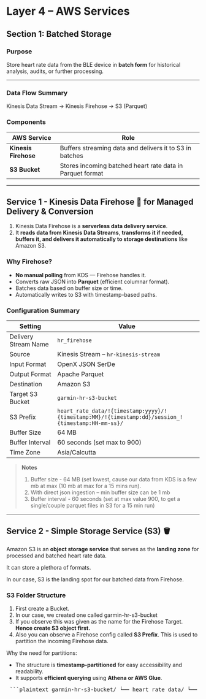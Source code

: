 # Layer 4 – AWS Services  

## Section 1: Batched Storage

### Purpose
Store heart rate data from the BLE device in **batch form** for historical analysis, audits, or further processing.

---

### Data Flow Summary

Kinesis Data Stream → Kinesis Firehose → S3 (Parquet)

### Components

| AWS Service           | Role                                                                      |
|-----------------------|---------------------------------------------------------------------------|
| **Kinesis Firehose**  | Buffers streaming data and delivers it to S3 in batches                   |
| **S3 Bucket**         | Stores incoming batched heart rate data in Parquet format                 |

---

## Service 1 - Kinesis Data Firehose 🚰 for Managed Delivery & Conversion

1) Kinesis Data Firehose is a **serverless data delivery service**.
2) It **reads data from Kinesis Data Streams**, **transforms it if needed, buffers it, and delivers it automatically to storage destinations** like Amazon S3.

### Why Firehose?

- **No manual polling** from KDS — Firehose handles it.
- Converts raw JSON into **Parquet** (efficient columnar format).
- Batches data based on buffer size or time.
- Automatically writes to S3 with timestamp-based paths.

### Configuration Summary

| Setting                        | Value                                                                |
|--------------------------------|----------------------------------------------------------------------|
| Delivery Stream Name           | `hr_firehose`                                                        |
| Source                         | Kinesis Stream – `hr-kinesis-stream`                                 |
| Input Format                   | OpenX JSON SerDe                                                     |
| Output Format                  | Apache Parquet                                                       |
| Destination                    | Amazon S3                                                            |
| Target S3 Bucket               | `garmin-hr-s3-bucket`                                                |
| S3 Prefix                      | `heart_rate_data/!{timestamp:yyyy}/!{timestamp:MM}/!{timestamp:dd}/session_!{timestamp:HH-mm-ss}/` |
| Buffer Size                    | 64 MB                                                               |
| Buffer Interval                | 60 seconds (set max to 900)                                          |
| Time Zone                      | Asia/Calcutta                                                        |


> **Notes**
> 1) Buffer size - 64 MB (set lowest, cause our data from KDS is a few mb at max (10 mb at max for a 15 mins run).
> 2) With direct json ingestion – min buffer size can be 1 mb
> 3) Buffer interval - 60 seconds (set at max value 900, to get a single/couple parquet files in S3 for a 15 min run)

---

## Service 2 - Simple Storage Service (S3) 🪣

Amazon S3 is an **object storage service** that serves as the **landing zone** for processed and batched heart rate data.

It can store a plethora of formats.

In our case, S3 is the landing spot for our batched data from Firehose.

### S3 Folder Structure

1) First create a Bucket.
2) In our case, we created one called garmin-hr-s3-bucket
3) If you observe this was given as the name for the Firehose Target. **Hence create S3 object first.**
4) Also you can observe a Firehose config called **S3 Prefix**. This is used to partition the incoming Firehose data.
   
Why the need for partitions:
- The structure is **timestamp-partitioned** for easy accessibility and readability.  
- It supports **efficient querying** using **Athena or AWS Glue**.

<pre> ```plaintext garmin-hr-s3-bucket/ └── heart_rate_data/ └── 2025/ └── 07/ └── 13/ └── session_21-25-19/ └── part-*.parquet ``` </pre>
  








